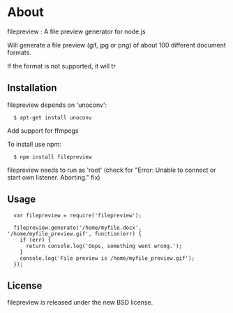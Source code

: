 # About

filepreview : A file preview generator for node.js

Will generate a file preview (gif, jpg or png) of about 100 different document formats.

If the format is not supported, it will tr

## Installation

filepreview depends on 'unoconv':

```
  $ apt-get install unoconv
```

Add support for ffmpegs

To install use npm:

```
  $ npm install filepreview
```

filepreview needs to run as 'root' (check for "Error: Unable to connect or start own listener. Aborting." fix)

## Usage

```
  var filepreview = require('filepreview');

  filepreview.generate('/home/myfile.docx', '/home/myfile_preview.gif', function(err) {
    if (err) {
      return console.log('Oops, something went wrong.');
    }
    console.log('File preview is /home/myfile_preview.gif');
  });

```

## License

filepreview is released under the new BSD license.
